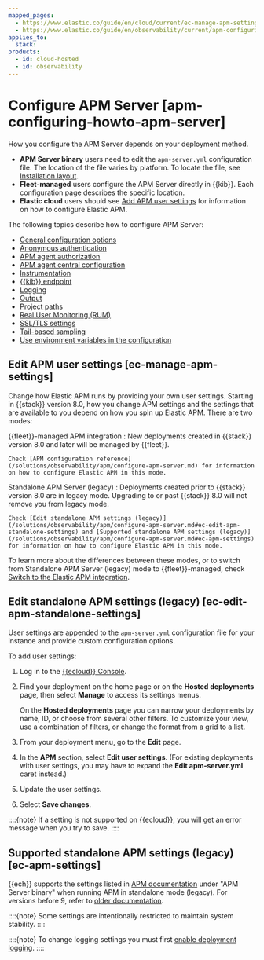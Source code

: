```yaml
---
mapped_pages:
  - https://www.elastic.co/guide/en/cloud/current/ec-manage-apm-settings.html
  - https://www.elastic.co/guide/en/observability/current/apm-configuring-howto-apm-server.html
applies_to:
  stack:
products:
  - id: cloud-hosted
  - id: observability
---
```


# Configure APM Server [apm-configuring-howto-apm-server]

How you configure the APM Server depends on your deployment method.

* **APM Server binary** users need to edit the `apm-server.yml` configuration file. The location of the file varies by platform. To locate the file, see [Installation layout](/solutions/observability/apm/installation-layout.md).
* **Fleet-managed** users configure the APM Server directly in {{kib}}. Each configuration page describes the specific location.
* **Elastic cloud** users should see [Add APM user settings](/solutions/observability/apm/configure-apm-server.md) for information on how to configure Elastic APM.

The following topics describe how to configure APM Server:

* [General configuration options](/solutions/observability/apm/general-configuration-options.md)
* [Anonymous authentication](/solutions/observability/apm/configure-anonymous-authentication.md)
* [APM agent authorization](/solutions/observability/apm/apm-agent-authorization.md)
* [APM agent central configuration](/solutions/observability/apm/configure-apm-agent-central-configuration.md)
* [Instrumentation](/solutions/observability/apm/configure-apm-instrumentation.md)
* [{{kib}} endpoint](/solutions/observability/apm/configure-kibana-endpoint.md)
* [Logging](/solutions/observability/apm/configure-logging.md)
* [Output](/solutions/observability/apm/configure-output.md)
* [Project paths](/solutions/observability/apm/configure-project-paths.md)
* [Real User Monitoring (RUM)](/solutions/observability/apm/configure-real-user-monitoring-rum.md)
* [SSL/TLS settings](/solutions/observability/apm/ssl-tls-settings.md)
* [Tail-based sampling](/solutions/observability/apm/tail-based-sampling.md)
* [Use environment variables in the configuration](/solutions/observability/apm/use-environment-variables-in-configuration.md)

## Edit APM user settings [ec-manage-apm-settings]

Change how Elastic APM runs by providing your own user settings. Starting in {{stack}} version 8.0, how you change APM settings and the settings that are available to you depend on how you spin up Elastic APM. There are two modes:

{{fleet}}-managed APM integration
:   New deployments created in {{stack}} version 8.0 and later will be managed by {{fleet}}.

    Check [APM configuration reference](/solutions/observability/apm/configure-apm-server.md) for information on how to configure Elastic APM in this mode.

Standalone APM Server (legacy)
:   Deployments created prior to {{stack}} version 8.0 are in legacy mode. Upgrading to or past {{stack}} 8.0 will not remove you from legacy mode.

    Check [Edit standalone APM settings (legacy)](/solutions/observability/apm/configure-apm-server.md#ec-edit-apm-standalone-settings) and [Supported standalone APM settings (legacy)](/solutions/observability/apm/configure-apm-server.md#ec-apm-settings) for information on how to configure Elastic APM in this mode.

To learn more about the differences between these modes, or to switch from Standalone APM Server (legacy) mode to {{fleet}}-managed, check [Switch to the Elastic APM integration](/solutions/observability/apm/switch-to-elastic-apm-integration.md).

## Edit standalone APM settings (legacy) [ec-edit-apm-standalone-settings]

User settings are appended to the `apm-server.yml` configuration file for your instance and provide custom configuration options.

To add user settings:

1. Log in to the [{{ecloud}} Console](https://cloud.elastic.co?page=docs&placement=docs-body).
2. Find your deployment on the home page or on the **Hosted deployments** page, then select **Manage** to access its settings menus.

    On the **Hosted deployments** page you can narrow your deployments by name, ID, or choose from several other filters. To customize your view, use a combination of filters, or change the format from a grid to a list.

3. From your deployment menu, go to the **Edit** page.
4. In the **APM** section, select **Edit user settings**. (For existing deployments with user settings, you may have to expand the **Edit apm-server.yml** caret instead.)
5. Update the user settings.
6. Select **Save changes**.

::::{note}
If a setting is not supported on {{ecloud}}, you will get an error message when you try to save.
::::

## Supported standalone APM settings (legacy) [ec-apm-settings]

{{ech}} supports the settings listed in [APM documentation](/solutions/observability/apm/configure-apm-server.md) under "APM Server binary" when running APM in standalone mode (legacy). For versions before 9, refer to [older documentation](https://www.elastic.co/guide/en/observability/8.18/apm-configuring-howto-apm-server.html).

::::{note}
Some settings are intentionally restricted to maintain system stability.
::::

::::{note}
To change logging settings you must first [enable deployment logging](/deploy-manage/monitor/stack-monitoring/ece-ech-stack-monitoring.md).
::::
